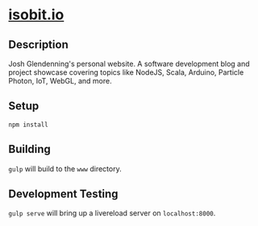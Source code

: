 # [isobit.io](https://isobit.io)

## Description
Josh Glendenning's personal website. A software development blog and project
showcase covering topics like NodeJS, Scala, Arduino, Particle Photon, IoT,
WebGL, and more.

## Setup
`npm install`

## Building
`gulp` will build to the `www` directory.

## Development Testing
`gulp serve` will bring up a livereload server on `localhost:8000`.
